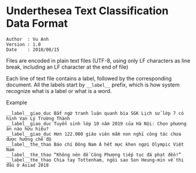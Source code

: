 # Underthesea Text Classification Data Format

```
Author  : Vu Anh
Version : 1.0
Date    : 2018/08/15 
```

Files are encoded in plain text files (UTF-8, using only LF characters as line break, including an LF character at the end of file)

Each line of text file contains a label, followed by the corresponding document. All the labels start by `__label__` prefix, which is how system recognize what is a label or what is a word.

Example 

```
__label__giao_duc Bất ngờ tranh luận quanh bìa SGK Lịch sử lớp 7 có hình Vạn Lý Trường Thành
__label__giao_duc Tuyển sinh lớp 10 năm 2019 của Hà Nội: Chọn phương án nào hữu hiệu?
__label__giao_duc Hơn 122.000 giáo viên mầm non nghỉ công tác chưa được hưởng chế độ
__label__the_thao Báo chí Đông Nam Á hết mực khen ngợi Olympic Việt Nam
__label__the_thao “Không nên để Công Phượng tiếp tục đá phạt đền!”
__label__the_thao Chia tay Tottenham, ngôi sao Son Heung-min về thi đấu ở Asiad 2018
```

